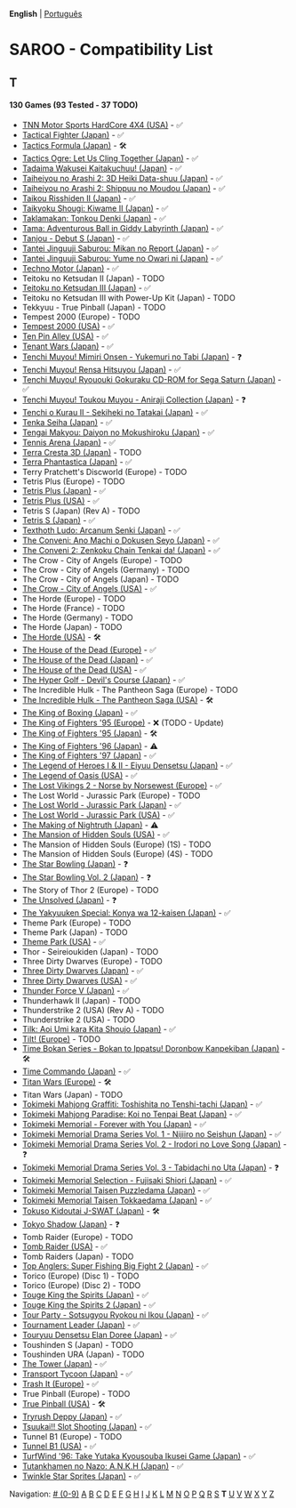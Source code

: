 **English** | [Português](../pt-br/T.md)

# SAROO - Compatibility List

## T

#### 130 Games (93 Tested - 37 TODO)

- [TNN Motor Sports HardCore 4X4 (USA)](../../../Regions/Retails/USA/T-13703H/01/README.md) - :white_check_mark:
- [Tactical Fighter (Japan)](../../../Regions/Retails/Japan/T-21402G/01/README.md) - :white_check_mark:
- [Tactics Formula (Japan)](../../../Regions/Retails/Japan/T-34101G/01/README.md) - :hammer_and_wrench:
- [Tactics Ogre: Let Us Cling Together (Japan)](../../../Regions/Retails/Japan/T-5306G/01/README.md) - :white_check_mark:
- [Tadaima Wakusei Kaitakuchuu! (Japan)](../../../Regions/Retails/Japan/T-16602G/01/README.md) - :white_check_mark:
- [Taiheiyou no Arashi 2: 3D Heiki Data-shuu (Japan)](../../../Regions/Retails/Japan/T-15024G/01/README.md) - :white_check_mark:
- [Taiheiyou no Arashi 2: Shippuu no Moudou (Japan)](../../../Regions/Retails/Japan/T-15018G/01/README.md) - :white_check_mark:
- [Taikou Risshiden II (Japan)](../../../Regions/Retails/Japan/T-7618G/01/README.md) - :white_check_mark:
- [Taikyoku Shougi: Kiwame II (Japan)](../../../Regions/Retails/Japan/T-29001G/01/README.md) - :white_check_mark:
- [Taklamakan: Tonkou Denki (Japan)](../../../Regions/Retails/Japan/T-25102G/01/README.md) - :white_check_mark:
- [Tama: Adventurous Ball in Giddy Labyrinth (Japan)](../../../Regions/Retails/Japan/T-4801G/01/README.md) - :white_check_mark:
- [Tanjou - Debut S (Japan)](../../../Regions/Retails/Japan/T-20101G/01/README.md) - :white_check_mark:
- [Tantei Jinguuji Saburou: Mikan no Report (Japan)](../../../Regions/Retails/Japan/T-1307G/01/README.md) - :white_check_mark:
- [Tantei Jinguuji Saburou: Yume no Owari ni (Japan)](../../../Regions/Retails/Japan/T-1316G/01/README.md) - :white_check_mark:
- [Techno Motor (Japan)](../../../Regions/Retails/Japan/T-37601G/01/README.md) - :white_check_mark:
- Teitoku no Ketsudan II (Japan) - TODO
- [Teitoku no Ketsudan III (Japan)](../../../Regions/Retails/Japan/T-7640G/01/README.md) - :white_check_mark:
- Teitoku no Ketsudan III with Power-Up Kit (Japan) - TODO
- Tekkyuu - True Pinball (Japan) - TODO
- Tempest 2000 (Europe) - TODO
- [Tempest 2000 (USA)](../../../Regions/Retails/USA/T-12516H/01/README.md) - :white_check_mark:
- [Ten Pin Alley (USA)](../../../Regions/Retails/USA/T-13705H/01/README.md) - :white_check_mark:
- [Tenant Wars (Japan)](../../../Regions/Retails/Japan/6106821/01/README.md) - :white_check_mark:
- [Tenchi Muyou! Mimiri Onsen - Yukemuri no Tabi (Japan)](../../../Regions/Retails/Japan/T-21802G/01/README.md) - :question:
- [Tenchi Muyou! Rensa Hitsuyou (Japan)](../../../Regions/Retails/Japan/T-22204G/01/README.md) - :white_check_mark:
- [Tenchi Muyou! Ryououki Gokuraku CD-ROM for Sega Saturn (Japan)](../../../Regions/Retails/Japan/T-21801G00/01/README.md) - :white_check_mark:
- [Tenchi Muyou! Toukou Muyou - Aniraji Collection (Japan)](../../../Regions/Retails/Japan/T-26103G/01/README.md) - :question:
- [Tenchi o Kurau II - Sekiheki no Tatakai (Japan)](../../../Regions/Retails/Japan/T-1207G/01/README.md) - :white_check_mark:
- [Tenka Seiha (Japan)](../../../Regions/Retails/Japan/T-15030G/01/README.md) - :white_check_mark:
- [Tengai Makyou: Daiyon no Mokushiroku (Japan)](../../../Regions/Retails/Japan/T-14301G/01/README.md) - :white_check_mark:
- [Tennis Arena (Japan)](../../../Regions/Retails/Japan/T-17703G/01/README.md) - :white_check_mark:
- [Terra Cresta 3D (Japan)](../../../Regions/Retails/Japan/T-7102G/01/README.md) - TODO
- [Terra Phantastica (Japan)](../../../Regions/Retails/Japan/GS-9054/01/README.md) - :white_check_mark:
- Terry Pratchett's Discworld (Europe) - TODO
- Tetris Plus (Europe) - TODO
- [Tetris Plus (Japan)](../../../Regions/Retails/Japan/T-5708G/01/README.md) - :white_check_mark:
- [Tetris Plus (USA)](../../../Regions/Retails/USA/T-5704H/01/README.md) - :white_check_mark:
- Tetris S (Japan) (Rev A) - TODO
- [Tetris S (Japan)](../../../Regions/Retails/Japan/T-20802G/01/README.md) - :white_check_mark:
- [Texthoth Ludo: Arcanum Senki (Japan)](../../../Regions/Retails/Japan/T-23102G/01/README.md) - :white_check_mark:
- [The Conveni: Ano Machi o Dokusen Seyo (Japan)](../../../Regions/Retails/Japan/T-4310G/01/README.md) - :white_check_mark:
- [The Conveni 2: Zenkoku Chain Tenkai da! (Japan)](../../../Regions/Retails/Japan/T-4317G/01/README.md) - :white_check_mark:
- The Crow - City of Angels (Europe) - TODO
- The Crow - City of Angels (Germany) - TODO
- The Crow - City of Angels (Japan) - TODO
- [The Crow - City of Angels (USA)](../../../Regions/Retails/USA/T-8124H/01/README.md) - :white_check_mark:
- The Horde (Europe) - TODO
- The Horde (France) - TODO
- The Horde (Germany) - TODO
- The Horde (Japan) - TODO
- [The Horde (USA)](../../../Regions/Retails/USA/T-15909H50/01/README.md) - :hammer_and_wrench:
- [The House of the Dead (Europe)](../../../Regions/Retails/Europe/MK-81802/01/README.md) - :white_check_mark:
- [The House of the Dead (Japan)](../../../Regions/Retails/Japan/GS-9173/01/REsADME.md) - :white_check_mark:
- [The House of the Dead (USA)](../../../Regions/Retails/USA/81802/01/REsADME.md) - :white_check_mark:
- [The Hyper Golf - Devil's Course (Japan)](../../../Regions/Retails/Japan/T-2303H/01/README.md) - :white_check_mark:
- The Incredible Hulk - The Pantheon Saga (Europe) - TODO
- [The Incredible Hulk - The Pantheon Saga (USA)](../../../Regions/Retails/USA/T-7905H/01/README.md) - :hammer_and_wrench:
- [The King of Boxing (Japan)](../../../Regions/Retails/Japan/T-6001G/01/README.md) - :white_check_mark:
- [The King of Fighters '95 (Europe)](../../../Regions/Retails/Europe/MK-81088/01/README.md) - :x: (TODO - Update)
- [The King of Fighters '95 (Japan)](../../../Regions/Retails/Japan/T-3101G/01/README.md) - :hammer_and_wrench:
- [The King of Fighters '96 (Japan)](../../../Regions/Retails/Japan/T-3108G/01/README.md) - :warning:
- [The King of Fighters '97 (Japan)](../../../Regions/Retails/Japan/T-3121G/01/README.md) - :white_check_mark:
- [The Legend of Heroes I & II - Eiyuu Densetsu (Japan)](../../../Regions/Retails/Japan/T-37101G/01/README.md) - :white_check_mark:
- [The Legend of Oasis (USA)](../../../Regions/Retails/USA/MK-81302/01/README.md) - :white_check_mark:
- [The Lost Vikings 2 - Norse by Norsewest (Europe)](../../../Regions/Retails/Europe/T-12521H50/01/README.md) - :white_check_mark:
- The Lost World - Jurassic Park (Europe) - TODO
- [The Lost World - Jurassic Park (Japan)](../../../Regions/Retails/Japan/GS-9162/01/README.md) - :white_check_mark:
- [The Lost World - Jurassic Park (USA)](../../../Regions/Retails/USA/MK-81065/01/README.md) - :white_check_mark:
- [The Making of Nightruth (Japan)](../../../Regions/Retails/Japan/T-20203G/01/README.md) - :warning:
- [The Mansion of Hidden Souls (USA)](../../../Regions/Retails/USA/MK-81012/01/README.md) - :white_check_mark:
- The Mansion of Hidden Souls (Europe) (1S) - TODO
- The Mansion of Hidden Souls (Europe) (4S) - TODO
- [The Star Bowling (Japan)](../../../Regions/Retails/Japan/T-21804G/01/README.md) - :question:
- [The Star Bowling Vol. 2 (Japan)](../../../Regions/Retails/Japan/T-21805G/01/README.md) - :question:
- The Story of Thor 2 (Europe) - TODO
- [The Unsolved (Japan)](../../../Regions/Retails/Japan/T-7017G/01/README.md) - :question:
- [The Yakyuuken Special: Konya wa 12-kaisen (Japan)](../../../Regions/Retails/Japan/T-21901G/01/README.md) - :white_check_mark:
- Theme Park (Europe) - TODO
- Theme Park (Japan) - TODO
- [Theme Park (USA)](../../../Regions/Retails/USA/T-5001H/01/README.md) - :white_check_mark:
- Thor - Seireioukiden (Japan) - TODO
- Three Dirty Dwarves (Europe) - TODO
- [Three Dirty Dwarves (Japan)](../../../Regions/Retails/Japan/GS-9137/01/README.md) - :white_check_mark:
- [Three Dirty Dwarves (USA)](../../../Regions/Retails/USA/T-30401H/01/README.md) - :white_check_mark:
- [Thunder Force V (Japan)](../../../Regions/Retails/Japan/T-1811G/01/README.md) - :white_check_mark:
- Thunderhawk II (Japan) - TODO
- Thunderstrike 2 (USA) (Rev A) - TODO
- Thunderstrike 2 (USA) - TODO
- [Tilk: Aoi Umi kara Kita Shoujo (Japan)](../../../Regions/Retails/Japan/T-32508G/01/README.md) - :white_check_mark:
- [Tilt! (Europe)](../../../Regions/Retails/Europe/T-7015H-50/01/README.md) - TODO
- [Time Bokan Series - Bokan to Ippatsu! Doronbow Kanpekiban (Japan)](../../../Regions/Retails/Japan/T-20607G/01/README.md) - :hammer_and_wrench:
- [Time Commando (Japan)](../../../Regions/Retails/Japan/T-8129G/01/README.md) - :white_check_mark:
- [Titan Wars (Europe)](../../../Regions/Retails/Europe/T-15911H50/01/README.md) - :hammer_and_wrench:
- Titan Wars (Japan) - TODO
- [Tokimeki Mahjong Graffiti: Toshishita no Tenshi-tachi (Japan)](../../../Regions/Retails/Japan/T-20202G/01/README.md) - :white_check_mark:
- [Tokimeki Mahjong Paradise: Koi no Tenpai Beat (Japan)](../../../Regions/Retails/Japan/T-20201G/01/README.md) - :white_check_mark:
- [Tokimeki Memorial - Forever with You (Japan)](../../../Regions/Retails/Japan/T-9504G/01/README.md) - :white_check_mark:
- [Tokimeki Memorial Drama Series Vol. 1 - Nijiiro no Seishun (Japan)](../../../Regions/Retails/Japan/T-9522G/01/README.md) - :white_check_mark:
- [Tokimeki Memorial Drama Series Vol. 2 - Irodori no Love Song (Japan)](../../../Regions/Retails/Japan/T-9529G/01/README.md) - :question:
- [Tokimeki Memorial Drama Series Vol. 3 - Tabidachi no Uta (Japan)](../../../Regions/Retails/Japan/T-9532G/01/README.md) - :question:
- [Tokimeki Memorial Selection - Fujisaki Shiori (Japan)](../../../Regions/Retails/Japan/T-9517G/01/README.md) - :white_check_mark:
- [Tokimeki Memorial Taisen Puzzledama (Japan)](../../../Regions/Retails/Japan/T-9512G/01/README.md) - :white_check_mark:
- [Tokimeki Memorial Taisen Tokkaedama (Japan)](../../../Regions/Retails/Japan/T-9524G/01/README.md) - :white_check_mark:
- [Tokuso Kidoutai J-SWAT (Japan)](../../../Regions/Retails/Japan/T-20602G/01/README.md) - :hammer_and_wrench:
- [Tokyo Shadow (Japan)](../../../Regions/Retails/Japan/T-1110G/01/README.md) - :question:
- Tomb Raider (Europe) - TODO
- [Tomb Raider (USA)](../../../Regions/Retails/USA/T-7910H/01/README.md) - :white_check_mark:
- Tomb Raiders (Japan) - TODO
- [Top Anglers: Super Fishing Big Fight 2 (Japan)](../../../Regions/Retails/Japan/T-18705G/01/README.md) - :white_check_mark:
- Torico (Europe) (Disc 1) - TODO
- Torico (Europe) (Disc 2) - TODO
- [Touge King the Spirits (Japan)](../../../Regions/Retails/Japan/T-14401G/01/README.md) - :white_check_mark:
- [Touge King the Spirits 2 (Japan)](../../../Regions/Retails/Japan/T-14412G/01/README.md) - :white_check_mark:
- [Tour Party - Sotsugyou Ryokou ni Ikou (Japan)](../../../Regions/Retails/Japan/T-10312G/01/README.md) - :white_check_mark:
- [Tournament Leader (Japan)](../../../Regions/Retails/Japan/T-6007G/01/README.md) - :white_check_mark:
- [Touryuu Densetsu Elan Doree (Japan)](../../../Regions/Retails/Japan/T-38202G/01/README.md) - :white_check_mark:
- Toushinden S (Japan) - TODO
- Toushinden URA (Japan) - TODO
- [The Tower (Japan)](../../../Regions/Retails/Japan/T-21601G/01/README.md) - :white_check_mark:
- [Transport Tycoon (Japan)](../../../Regions/Retails/Japan/T-15028G/01/README.md) - :white_check_mark:
- [Trash It (Europe)](../../../Regions/Retails/Europe/T-25411H-50/01/README.md) - :white_check_mark:
- True Pinball (Europe) - TODO
- [True Pinball (USA)](../../../Regions/Retails/USA/T-16406H/01/README.md) - :hammer_and_wrench:
- [Tryrush Deppy (Japan)](../../../Regions/Retails/Japan/T-21302G/01/README.md) - :white_check_mark:
- [Tsuukai!! Slot Shooting (Japan)](../../../Regions/Retails/Japan/T-21504G/01/README.md) - :white_check_mark:
- Tunnel B1 (Europe) - TODO
- [Tunnel B1 (USA)](../../../Regions/Retails/USA/T-8144H/01/README.md) - :white_check_mark:
- [TurfWind '96: Take Yutaka Kyousouba Ikusei Game (Japan)](../../../Regions/Retails/Japan/T-5707G/01/README.md) - :white_check_mark:
- [Tutankhamen no Nazo: A.N.K.H (Japan)](../../../Regions/Retails/Japan/T-35601G/01/README.md) - :white_check_mark:
- [Twinkle Star Sprites (Japan)](../../../Regions/Retails/Japan/T-37301G/01/README.md) - :white_check_mark:

Navigation:
[# (0-9)](./09.md) [A](./A.md) [B](./B.md) [C](./C.md) [D](./D.md) [E](./E.md) [F](./F.md) [G](./G.md) [H](./H.md) [I](./I.md) [J](./J.md) [K](./K.md) [L](./L.md) [M](./M.md) [N](./N.md) [O](./O.md) [P](./P.md) [Q](./Q.md) [R](./R.md) [S](./S.md) **T** [U](./U.md) [V](./V.md) [W](./W.md) [X](./X.md) [Y](./Y.md) [Z](./Z.md)
